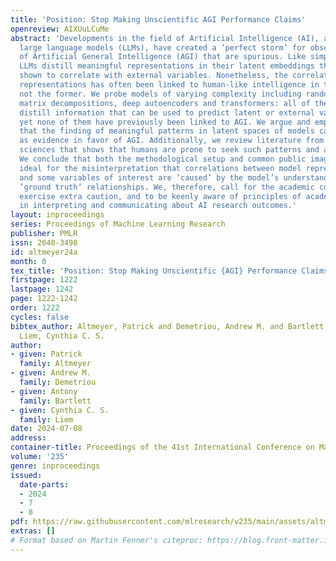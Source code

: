 ```yaml
---
title: 'Position: Stop Making Unscientific AGI Performance Claims'
openreview: AIXUuLCuMe
abstract: 'Developments in the field of Artificial Intelligence (AI), and particularly
  large language models (LLMs), have created a ’perfect storm’ for observing ’sparks’
  of Artificial General Intelligence (AGI) that are spurious. Like simpler models,
  LLMs distill meaningful representations in their latent embeddings that have been
  shown to correlate with external variables. Nonetheless, the correlation of such
  representations has often been linked to human-like intelligence in the latter but
  not the former. We probe models of varying complexity including random projections,
  matrix decompositions, deep autoencoders and transformers: all of them successfully
  distill information that can be used to predict latent or external variables and
  yet none of them have previously been linked to AGI. We argue and empirically demonstrate
  that the finding of meaningful patterns in latent spaces of models cannot be seen
  as evidence in favor of AGI. Additionally, we review literature from the social
  sciences that shows that humans are prone to seek such patterns and anthropomorphize.
  We conclude that both the methodological setup and common public image of AI are
  ideal for the misinterpretation that correlations between model representations
  and some variables of interest are ’caused’ by the model’s understanding of underlying
  ’ground truth’ relationships. We, therefore, call for the academic community to
  exercise extra caution, and to be keenly aware of principles of academic integrity,
  in interpreting and communicating about AI research outcomes.'
layout: inproceedings
series: Proceedings of Machine Learning Research
publisher: PMLR
issn: 2640-3498
id: altmeyer24a
month: 0
tex_title: 'Position: Stop Making Unscientific {AGI} Performance Claims'
firstpage: 1222
lastpage: 1242
page: 1222-1242
order: 1222
cycles: false
bibtex_author: Altmeyer, Patrick and Demetriou, Andrew M. and Bartlett, Antony and
  Liem, Cynthia C. S.
author:
- given: Patrick
  family: Altmeyer
- given: Andrew M.
  family: Demetriou
- given: Antony
  family: Bartlett
- given: Cynthia C. S.
  family: Liem
date: 2024-07-08
address:
container-title: Proceedings of the 41st International Conference on Machine Learning
volume: '235'
genre: inproceedings
issued:
  date-parts:
  - 2024
  - 7
  - 8
pdf: https://raw.githubusercontent.com/mlresearch/v235/main/assets/altmeyer24a/altmeyer24a.pdf
extras: []
# Format based on Martin Fenner's citeproc: https://blog.front-matter.io/posts/citeproc-yaml-for-bibliographies/
---
```

